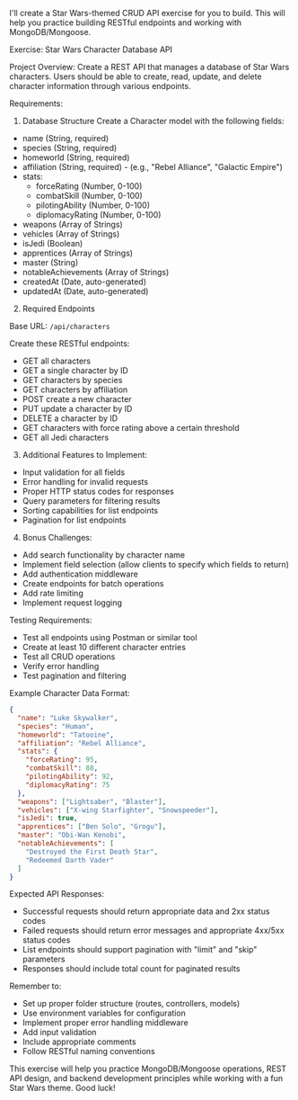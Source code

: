 I'll create a Star Wars-themed CRUD API exercise for you to build. This will help you practice building RESTful endpoints and working with MongoDB/Mongoose.

Exercise: Star Wars Character Database API

Project Overview:
Create a REST API that manages a database of Star Wars characters. Users should be able to create, read, update, and delete character information through various endpoints.

Requirements:

1. Database Structure
   Create a Character model with the following fields:

- name (String, required)
- species (String, required)
- homeworld (String, required)
- affiliation (String, required) - (e.g., "Rebel Alliance", "Galactic Empire")
- stats:
  - forceRating (Number, 0-100)
  - combatSkill (Number, 0-100)
  - pilotingAbility (Number, 0-100)
  - diplomacyRating (Number, 0-100)
- weapons (Array of Strings)
- vehicles (Array of Strings)
- isJedi (Boolean)
- apprentices (Array of Strings)
- master (String)
- notableAchievements (Array of Strings)
- createdAt (Date, auto-generated)
- updatedAt (Date, auto-generated)

2. Required Endpoints

Base URL: `/api/characters`

Create these RESTful endpoints:

- GET all characters
- GET a single character by ID
- GET characters by species
- GET characters by affiliation
- POST create a new character
- PUT update a character by ID
- DELETE a character by ID
- GET characters with force rating above a certain threshold
- GET all Jedi characters

3. Additional Features to Implement:

- Input validation for all fields
- Error handling for invalid requests
- Proper HTTP status codes for responses
- Query parameters for filtering results
- Sorting capabilities for list endpoints
- Pagination for list endpoints

4. Bonus Challenges:

- Add search functionality by character name
- Implement field selection (allow clients to specify which fields to return)
- Add authentication middleware
- Create endpoints for batch operations
- Add rate limiting
- Implement request logging

Testing Requirements:

- Test all endpoints using Postman or similar tool
- Create at least 10 different character entries
- Test all CRUD operations
- Verify error handling
- Test pagination and filtering

Example Character Data Format:

```json
{
  "name": "Luke Skywalker",
  "species": "Human",
  "homeworld": "Tatooine",
  "affiliation": "Rebel Alliance",
  "stats": {
    "forceRating": 95,
    "combatSkill": 88,
    "pilotingAbility": 92,
    "diplomacyRating": 75
  },
  "weapons": ["Lightsaber", "Blaster"],
  "vehicles": ["X-wing Starfighter", "Snowspeeder"],
  "isJedi": true,
  "apprentices": ["Ben Solo", "Grogu"],
  "master": "Obi-Wan Kenobi",
  "notableAchievements": [
    "Destroyed the First Death Star",
    "Redeemed Darth Vader"
  ]
}
```

Expected API Responses:

- Successful requests should return appropriate data and 2xx status codes
- Failed requests should return error messages and appropriate 4xx/5xx status codes
- List endpoints should support pagination with "limit" and "skip" parameters
- Responses should include total count for paginated results

Remember to:

- Set up proper folder structure (routes, controllers, models)
- Use environment variables for configuration
- Implement proper error handling middleware
- Add input validation
- Include appropriate comments
- Follow RESTful naming conventions

This exercise will help you practice MongoDB/Mongoose operations, REST API design, and backend development principles while working with a fun Star Wars theme. Good luck!

